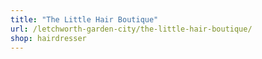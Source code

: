 ```yaml
---
title: "The Little Hair Boutique"
url: /letchworth-garden-city/the-little-hair-boutique/
shop: hairdresser
---
```

